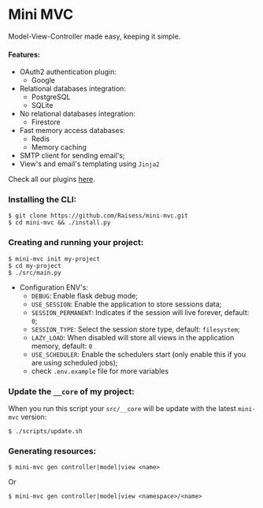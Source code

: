 # Mini MVC

Model-View-Controller made easy, keeping it simple.

#### Features:

- OAuth2 authentication plugin:
    - Google
- Relational databases integration:
    - PostgreSQL
    - SQLite
- No relational databases integration:
    - Firestore
- Fast memory access databases:
    - Redis
    - Memory caching
- SMTP client for sending email's;
- View's and email's templating using `Jinja2`

Check all our plugins [here](/docs/plugins.md).

### Installing the CLI:

```shell
$ git clone https://github.com/Raisess/mini-mvc.git
$ cd mini-mvc && ./install.py
```

### Creating and running your project:

```shell
$ mini-mvc init my-project
$ cd my-project
$ ./src/main.py
```

- Configuration ENV's:
    - `DEBUG`: Enable flask debug mode;
    - `USE_SESSION`: Enable the application to store sessions data;
    - `SESSION_PERMANENT`: Indicates if the session will live forever, default: `0`;
    - `SESSION_TYPE`: Select the session store type, default: `filesystem`;
    - `LAZY_LOAD`: When disabled will store all views in the application memory, default: `0`
    - `USE_SCHEDULER`: Enable the schedulers start (only enable this if you are using scheduled jobs);
    - check `.env.example` file for more variables

### Update the `__core` of my project:

When you run this script your `src/__core` will be update with the latest `mini-mvc`
version:

```shell
$ ./scripts/update.sh
```

### Generating resources:

```shell
$ mini-mvc gen controller|model|view <name>
```

Or

```shell
$ mini-mvc gen controller|model|view <namespace>/<name>
```
